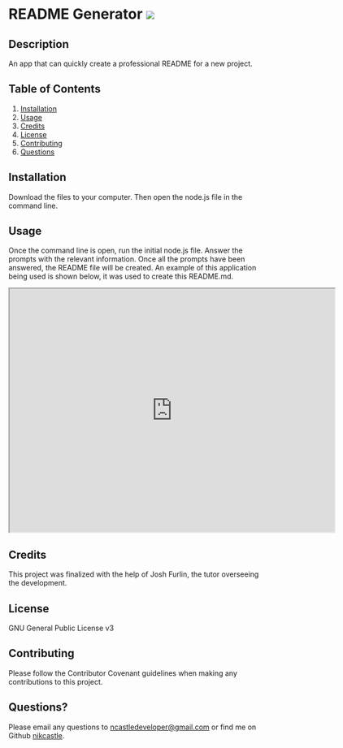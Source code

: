 
# README Generator  <img src="https://img.shields.io/badge/License-GNU General Public License v3-yellow"></img>

## Description
An app that can quickly create a professional README for a new project.

## Table of Contents
1. [Installation](#installation)
2. [Usage](#usage)
3. [Credits](#credits)
4. [License](#license)
5. [Contributing](#contributing)
6. [Questions](#questions)

## Installation
Download the files to your computer. Then open the node.js file in the command line. 

## Usage
Once the command line is open, run the initial node.js file. Answer the prompts with the relevant information. Once all the prompts have been answered, the README file will be created. An example of this application being used is shown below, it was used to create this README.md.
<iframe src="https://drive.google.com/file/d/1EwWbgiVMwHPVNgdV63_-B_EqBxh9yCYr/preview" width="640" height="480"></iframe>

## Credits
This project was finalized with the help of Josh Furlin, the tutor overseeing the development.

## License
GNU General Public License v3

## Contributing
Please follow the Contributor Covenant guidelines when making any contributions to this project.

## Questions?
Please email any questions to [ncastledeveloper@gmail.com](mailto:ncastledeveloper@gmail.com) or find me on Github [nikcastle](https://github.com/nikcastle).
